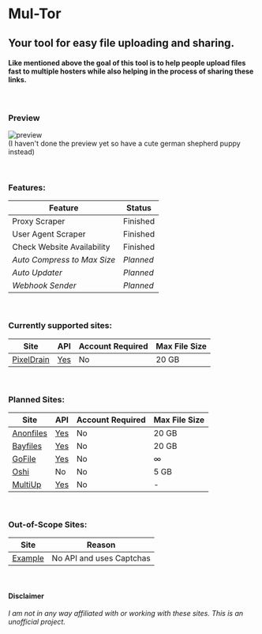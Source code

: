 # Mul-Tor
## Your tool for easy file uploading and sharing.

#### Like mentioned above the goal of this tool is to help people upload files fast to multiple hosters while also helping in the process of sharing these links.

<br />

### Preview

![preview](https://media.tenor.com/OZQVcrloOEYAAAAC/huh-what.gif)  
(I haven't done the preview yet so have a cute german shepherd puppy instead)

<br />

### Features:
Feature | Status
--- | ---
Proxy Scraper | Finished
User Agent Scraper | Finished
Check Website Availability | Finished
*Auto Compress to Max Size* | *Planned*
*Auto Updater* | *Planned*
*Webhook Sender* | *Planned*

<br />

### Currently supported sites:
Site | API | Account Required | Max File Size
--- | --- | --- | ---
[PixelDrain][1] | [Yes][2] | No | 20 GB

<br />

### Planned Sites:
Site | API | Account Required | Max File Size
--- | --- | --- | ---
[Anonfiles][3] | [Yes][4] | No | 20 GB
[Bayfiles][5] | [Yes][6] | No | 20 GB
[GoFile][7] | [Yes][8] | No | ∞
[Oshi][9] | No | No | 5 GB
[MultiUp][10] | [Yes][11] | No | -

<br />

### Out-of-Scope Sites:
Site | Reason
--- | --- 
[Example](https://www.example.com) | No API and uses Captchas

[comment]: # (Below are all links to the sites)
[1]: https://pixeldrain.com/
[2]: https://pixeldrain.com/api
[3]: https://anonfiles.com/
[4]: https://anonfiles.com/docs/api
[5]: https://bayfiles.com/
[6]: https://bayfiles.com/docs/api
[7]: https://gofile.io/
[8]: https://gofile.io/api
[9]: https://oshi.at/
[10]: https://multiup.org/
[11]: https://multiup.org/en/upload/from-api

<br />

#### Disclaimer
*I am not in any way affiliated with or working with these sites. This is an unofficial project.*